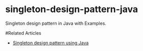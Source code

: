 # singleton-design-pattern-java
Singleton design pattern in Java with Examples.

#Related Articles
<ul>
  <li> 
  <a href = "https://www.javacodestuffs.com/2020/06/singleton-design-pattern-in-java.html">Singleton design pattern using Java </a>
  </li> 
</ul>
